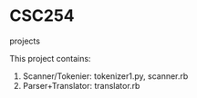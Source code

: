 # CSC254
projects

This project contains:

1. Scanner/Tokenier: tokenizer1.py, scanner.rb
2. Parser+Translator: translator.rb
